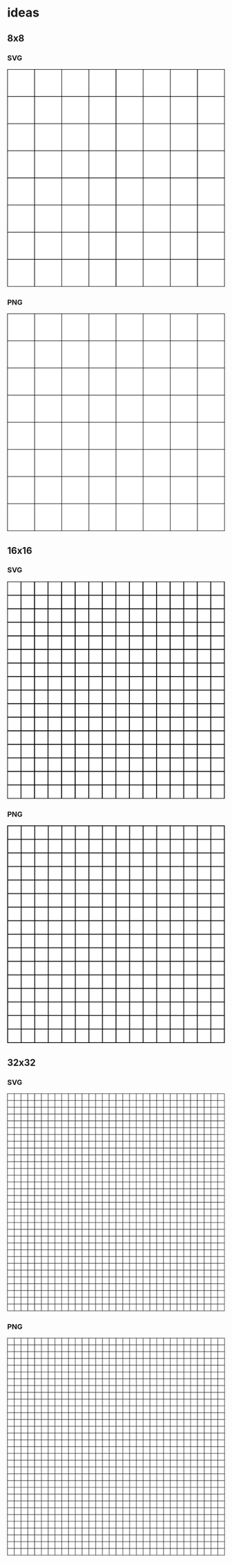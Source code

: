 # ideas

## 8x8

### SVG
![](8x8.svg)

### PNG
![](8x8.png)

## 16x16 

### SVG
![](16x16.svg)

### PNG
![](16x16.png)

## 32x32

### SVG
![](32x32.svg)

### PNG
![](32x32.png)
